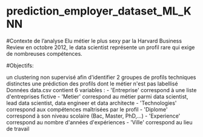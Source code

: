 # prediction_employer_dataset_ML_KNN
#Contexte de l’analyse
Elu métier le plus sexy par la Harvard Business Review en octobre 2012, le data scientist représente un profil rare qui exige de nombreuses compétences.

#Objectifs:

un clustering non supervisé afin d'identifier 2 groupes de profils techniques distinctes
une prédiction des profils dont le métier n'est pas labellisé
Données
data.csv contient 6 variables : - 'Entreprise' correspond à une liste d'entreprises fictive - 'Metier' correspond au métier parmi data scientist, lead data scientist, data engineer et data architecte - 'Technologies' correspond aux compétences maîtrisées par le profil - 'Diplome' correspond à son niveau scolaire (Bac, Master, PhD,...) - 'Experience' correspond au nombre d'années d'expériences - 'Ville' correspond au lieu de travail
